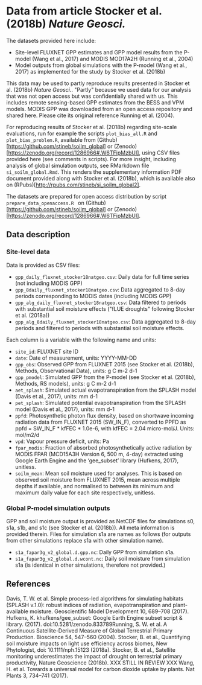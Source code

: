 # Data from article Stocker et al. (2018b) *Nature Geosci.*

The datasets provided here include:

- Site-level FLUXNET GPP estimates and GPP model results from the P-model (Wang et al., 2017) and MODIS MOD17A2H (Running et al., 2004)
- Model outputs from global simulations with the P-model (Wang et al., 2017) as implemented for the study by Stocker et al. (2018b)

This data may be used to partly reproduce results presented in Stocker et al. (2018b) *Nature Geosci.*. "Partly" because we used data for our analysis that was not open access but was confidentially shared with us. This includes remote sensing-based GPP estimates from the BESS and VPM models. MODIS GPP was downloaded from an open access repository and shared here. Please cite its original reference Running et al. (2004).

For reproducing results of Stocker et al. (2018b) regarding site-scale evaluations, run for example the scripts `plot_bias_all.R` and `plot_bias_problem.R`, available from (Github)[https://github.com/stineb/soilm_global] or (Zenodo)[https://zenodo.org/record/1286966#.W6TFipMzbUI], using CSV files provided here (see comments in scripts). For more insight, including analysis of global simulation outputs, see RMarkdown file `si_soilm_global.Rmd`. This renders the supplementary information PDF document provided along with Stocker et al. (2018b), which is available also on (RPubs)[http://rpubs.com/stineb/si_soilm_global2].

The datasets are prepared for open access distribution by script `prepare_data_openaccess.R ` on (Github)[https://github.com/stineb/soilm_global] or (Zenodo)[https://zenodo.org/record/1286966#.W6TFipMzbUI].

## Data description

### Site-level data

Data is provided as CSV files:

- `gpp_daily_fluxnet_stocker18natgeo.csv`: Daily data for full time series (not including MODIS GPP)
- `gpp_8daily_fluxnet_stocker18natgeo.csv`: Data aggregated to 8-day periods corresponding to MODIS dates (including MODIS GPP)
- `gpp_alg_daily_fluxnet_stocker18natgeo.csv`: Data filtered to periods with substantial soil moisture effects ("fLUE droughts" following Stocker et al. (2018a))
- `gpp_alg_8daily_fluxnet_stocker18natgeo.csv`: Data aggregated to 8-day periods and filtered to periods with substantial soil moisture effects.

Each column is a variable with the following name and units:

- `site_id`: FLUXNET site ID 
- `date`: Date of measurement, units: YYYY-MM-DD
- `gpp_obs`: Observed GPP from FLUXNET 2015 (see Stocker et al. (2018b), Methods, Observational Data), units: g C m-2 d-1
- `gpp_pmodel`: Simulated GPP from the P-model (see Stocker et al. (2018b), Methods, RS models), units: g C m-2 d-1
- `aet_splash`: Simulated actual evapotranspiration from the SPLASH model (Davis et al., 2017), units: mm d-1
- `pet_splash`: Simulated potential evapotranspiration from the SPLASH model (Davis et al., 2017), units: mm d-1
- `ppfd`: Photosynthetic photon flux density, based on shortwave incoming radiation data from FLUXNET 2015 (SW_IN_F), converted to PPFD as ppfd = SW_IN_F * kfFEC * 1.0e-6, with kfFEC = 2.04 micro-mol/J. Units: mol/m2/d
- `vpd`: Vapour pressure deficit, units: Pa
- `fpar_modis`: Fraction of absorbed photosynthetically active radiation by MODIS FPAR  (MCD15A3H Version 6, 500 m, 4-day) extracted using Google Earth Engine and the ‘gee_subset’ library (Hufkens, 2017), unitless.
- `soilm_mean`: Mean soil moisture used for analyses. This is based on observed soil moisture from FLUXNET 2015, mean across multiple depths if available, and normalised to between its minimum and maximum daily value for each site respectively, unitless.

### Global P-model simulation outputs

GPP and soil moisture output is provided as NetCDF files for simulations s0, s1a, s1b, and s1c (see Stocker et al. (2018b)). All meta information is provided therein. Files for simulation s1a are names as follows (for outputs from other simulations replace s1a with other simulation name).  

- `s1a_fapar3g_v2_global.d.gpp.nc`: Daily GPP from simulation s1a.
- `s1a_fapar3g_v2_global.d.wcont.nc`: Daily soil moisture from simulation s1a (is identical in other simulations, therefore not provided.)


## References

Davis, T. W. et al. Simple process-led algorithms for simulating habitats (SPLASH v.1.0): robust indices of radiation, evapotranspiration and plant-available moisture. Geoscientific Model Development 10, 689–708 (2017).
Hufkens, K. khufkens/gee_subset: Google Earth Engine subset script & library. (2017). doi:10.5281/zenodo.833789Running, S. W. et al. A Continuous Satellite-Derived Measure of Global Terrestrial Primary Production. Bioscience 54, 547–560 (2004).
Stocker, B. et al., Quantifying soil moisture impacts on light use efficiency across biomes, New Phytologist, doi: 10.1111/nph.15123 (2018a).
Stocker, B. et al., Satellite monitoring underestimates the impact of drought on terrestrial primary productivity, Nature Geoscience (2018b). XXX STILL IN REVIEW XXX
Wang, H. et al. Towards a universal model for carbon dioxide uptake by plants. Nat Plants 3, 734–741 (2017).

